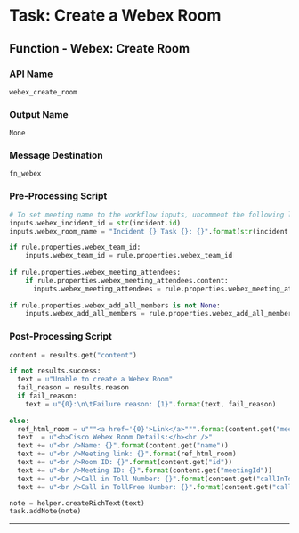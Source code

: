 <!--
    DO NOT MANUALLY EDIT THIS FILE
    THIS FILE IS AUTOMATICALLY GENERATED WITH resilient-sdk codegen
-->

# Task: Create a Webex Room

## Function - Webex: Create Room

### API Name
`webex_create_room`

### Output Name
`None`

### Message Destination
`fn_webex`

### Pre-Processing Script
```python
# To set meeting name to the workflow inputs, uncomment the following lines
inputs.webex_incident_id = str(incident.id)
inputs.webex_room_name = "Incident {} Task {}: {}".format(str(incident.id),  str(task.id), incident.name) if rule.properties.webex_room_name is None else rule.properties.webex_room_name

if rule.properties.webex_team_id:
    inputs.webex_team_id = rule.properties.webex_team_id
    
if rule.properties.webex_meeting_attendees:
    if rule.properties.webex_meeting_attendees.content:
      inputs.webex_meeting_attendees = rule.properties.webex_meeting_attendees.content
    
if rule.properties.webex_add_all_members is not None:
    inputs.webex_add_all_members = rule.properties.webex_add_all_members
```

### Post-Processing Script
```python
content = results.get("content")

if not results.success:
  text = u"Unable to create a Webex Room"
  fail_reason = results.reason
  if fail_reason:
    text = u"{0}:\n\tFailure reason: {1}".format(text, fail_reason)
    
else:
  ref_html_room = u"""<a href='{0}'>Link</a>""".format(content.get("meetingLink"))
  text  = u"<b>Cisco Webex Room Details:</b><br />"
  text += u"<br />Name: {}".format(content.get("name"))
  text += u"<br />Meeting link: {}".format(ref_html_room)
  text += u"<br />Room ID: {}".format(content.get("id"))
  text += u"<br />Meeting ID: {}".format(content.get("meetingId"))
  text += u"<br />Call in Toll Number: {}".format(content.get("callInTollNumber"))
  text += u"<br />Call in TollFree Number: {}".format(content.get("callInTollFreeNumber", "-"))

note = helper.createRichText(text)
task.addNote(note)
```

---

